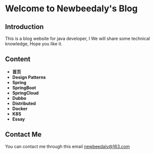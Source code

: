 # Welcome to Newbeedaly's Blog

## Introduction

This is a blog website for java developer, I We will share some technical knowledge, Hope you like it.

## Content

- **<a onclick="loadMarkdown('index')">首页</a>**
- **<a onclick="loadMarkdown('Design Patterns')">Design Patterns</a>**
- **<a onclick="loadMarkdown('Spring')">Spring</a>**
- **<a onclick="loadMarkdown('Spring Boot')">SpringBoot</a>**
- **<a onclick="loadMarkdown('Spring Cloud')">SpringCloud</a>**
- **<a onclick="loadMarkdown('Dubbo')">Dubbo</a>**
- **<a onclick="loadMarkdown('Distributed')">Distributed</a>**
- **<a onclick="loadMarkdown('Docker')">Docker</a>**
- **<a onclick="loadMarkdown('K8S')">K8S</a>**
- **<a onclick="loadMarkdown('Essay')">Essay</a>**

## Contact Me

You can contact me through this email newbeedaly@163.com

